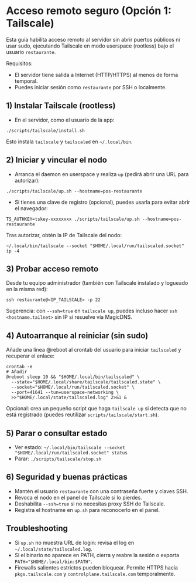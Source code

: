 # Acceso remoto seguro (Opción 1: Tailscale)

Esta guía habilita acceso remoto al servidor sin abrir puertos públicos ni usar sudo, ejecutando Tailscale en modo userspace (rootless) bajo el usuario `restaurante`.

Requisitos:
- El servidor tiene salida a Internet (HTTP/HTTPS) al menos de forma temporal.
- Puedes iniciar sesión como `restaurante` por SSH o localmente.

## 1) Instalar Tailscale (rootless)

- En el servidor, como el usuario de la app:

```
./scripts/tailscale/install.sh
```

Esto instala `tailscale` y `tailscaled` en `~/.local/bin`.

## 2) Iniciar y vincular el nodo

- Arranca el daemon en userspace y realiza `up` (pedirá abrir una URL para autorizar):

```
./scripts/tailscale/up.sh --hostname=pos-restaurante
```

- Si tienes una clave de registro (opcional), puedes usarla para evitar abrir el navegador:

```
TS_AUTHKEY=tskey-xxxxxxxx ./scripts/tailscale/up.sh --hostname=pos-restaurante
```

Tras autorizar, obtén la IP de Tailscale del nodo:

```
~/.local/bin/tailscale --socket "$HOME/.local/run/tailscaled.socket" ip -4
```

## 3) Probar acceso remoto

Desde tu equipo administrador (también con Tailscale instalado y logueado en la misma red):

```
ssh restaurante@<IP_TAILSCALE> -p 22
```

Sugerencia: con `--ssh=true` en `tailscale up`, puedes incluso hacer `ssh <hostname.tailnet>` sin IP si resuelve vía MagicDNS.

## 4) Autoarranque al reiniciar (sin sudo)

Añade una línea @reboot al crontab del usuario para iniciar `tailscaled` y recuperar el enlace:

```
crontab -e
# Añadir
@reboot sleep 10 && "$HOME/.local/bin/tailscaled" \
  --state="$HOME/.local/share/tailscale/tailscaled.state" \
  --socket="$HOME/.local/run/tailscaled.socket" \
  --port=41641 --tun=userspace-networking \
  >>"$HOME/.local/state/tailscaled.log" 2>&1 &
```

Opcional: crea un pequeño script que haga `tailscale up` si detecta que no está registrado (puedes reutilizar `scripts/tailscale/start.sh`).

## 5) Parar o consultar estado

- Ver estado: `~/.local/bin/tailscale --socket "$HOME/.local/run/tailscaled.socket" status`
- Parar: `./scripts/tailscale/stop.sh`

## 6) Seguridad y buenas prácticas

- Mantén el usuario `restaurante` con una contraseña fuerte y claves SSH.
- Revoca el nodo en el panel de Tailscale si lo pierdes.
- Deshabilita `--ssh=true` si no necesitas proxy SSH de Tailscale.
- Registra el hostname en `up.sh` para reconocerlo en el panel.

## Troubleshooting

- Si `up.sh` no muestra URL de login: revisa el log en `~/.local/state/tailscaled.log`.
- Si el binario no aparece en PATH, cierra y reabre la sesión o exporta `PATH="$HOME/.local/bin:$PATH"`.
- Firewalls salientes estrictos pueden bloquear. Permite HTTPS hacia `pkgs.tailscale.com` y `controlplane.tailscale.com` temporalmente.